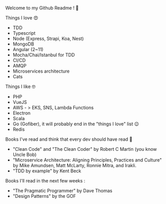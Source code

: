 Welcome to my  Github Readme ! :vulcan_salute:

Things I love :heart_eyes:  
 
- TDD 
- Typescript
- Node (Express, Strapi, Koa, Nest)
- MongoDB 
- Angular (2~11)
- Mocha/Chai/Istanbul for TDD
- CI/CD
- AMQP
- Microservices architecture
- Cats

Things I like :nerd_face: 

- PHP
- VueJS 
- AWS - > EKS, SNS, Lambda Functions 
- Electron
- Scala 
- Go (Gofiber), it will probably end in the "things I love" list :wink:
- Redis

Books I've read and think that every dev should have read :eyes:


- "Clean Code" and "The Clean Coder" by Robert C Martin (you know Uncle Bob)
- "Microservice Architecture: Aligning Principles, Practices and Culture" by Mike Amundsen, Matt McLarty, Ronnie Mitra, and Irakli.
- "TDD by example" by Kent Beck

Books I'll read in the next few weeks  :

- "The Pragmatic Programmer" by Dave Thomas
- "Design Patterns" by the GOF 
